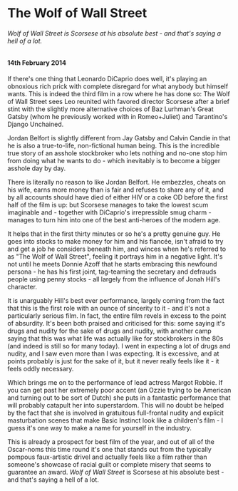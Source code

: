# The Wolf of Wall Street

###### Wolf of Wall Street is Scorsese at his absolute best - and that's saying a hell of a lot.

#### 14th February 2014 

If there's one thing that Leonardo DiCaprio does well, it's playing an obnoxious rich prick with complete disregard for what anybody but himself wants. This is indeed the third film in a row where he has done so: The Wolf of Wall Street sees Leo reunited with favored director Scorsese after a brief stint with the slightly more alternative choices of Baz Lurhman's Great Gatsby (whom he previously worked with in Romeo+Juliet) and Tarantino's Django Unchained.

Jordan Belfort is slightly different from Jay Gatsby and Calvin Candie in that he is also a true-to-life, non-fictional human being. This is the incredible true story of an asshole stockbroker who lets nothing and no-one stop him from doing what he wants to do - which inevitably is to become a bigger asshole day by day.

 There is literally no reason to like Jordan Belfort. He embezzles, cheats on his wife, earns more money than is fair and refuses to share any of it, and by all accounts should have died of either HIV or a coke OD before the first half of the film is up: but Scorsese manages to take the lowest scum imaginable and - together with DiCaprio's irrepressible smug charm - manages to turn him into one of the best anti-heroes of the modern age.

It helps that in the first thirty minutes or so he's a pretty genuine guy. He goes into stocks to make money for him and his fiancée, isn't afraid to try and get a job he considers beneath him, and winces when he's referred to as "The Wolf of Wall Street", feeling it portrays him in a negative light. It's not until he meets Donnie Azoff that he starts embracing this newfound persona - he has his first joint, tag-teaming the secretary and defrauds people using penny stocks - all largely from the influence of Jonah Hill's character.

It is unarguably Hill's best ever performance, largely coming from the fact that this is the first role with an ounce of sincerity to it - and it's not a particularly serious film. In fact, the entire film revels in excess to the point of absurdity. It's been both praised and criticised for this: some saying it's drugs and nudity for the sake of drugs and nudity, with another camp saying that this was what life was actually like for stockbrokers in the 80s (and indeed is still so for many today). I went in expecting a lot of drugs and nudity, and I saw even more than I was expecting. It is excessive, and at points probably is just for the sake of it, but it never really feels like it - it feels oddly necessary. 

Which brings me on to the performance of lead actress Margot Robbie. If you can get past her extremely poor accent (an Ozzie trying to be American and turning out to be sort of Dutch) she puts in a fantastic performance that will probably catapult her into superstardom. This will no doubt be helped by the fact that she is involved in gratuitous full-frontal nudity and explicit masturbation scenes that make Basic Instinct look like a children's film - I guess it's one way to make a name for yourself in the industry.

This is already a prospect for best film of the year, and out of all of the Oscar-noms this time round it's one that stands out from the typically pompous faux-artistic drivel and actually feels like a film rather than someone's showcase of racial guilt or complete misery that seems to guarantee an award. _Wolf of Wall Street_ is Scorsese at his absolute best - and that's saying a hell of a lot.
